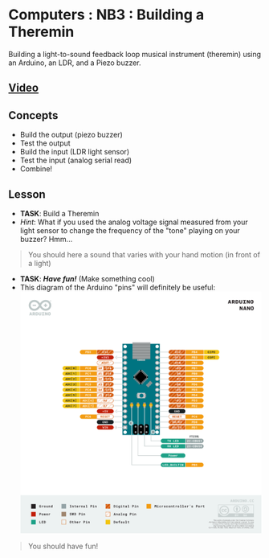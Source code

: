 # Computers : NB3 : Building a Theremin
Building a light-to-sound feedback loop musical instrument (theremin) using an Arduino, an LDR, and a Piezo buzzer.

## [Video](https://vimeo.com/1033896646)

## Concepts
- Build the output (piezo buzzer)
- Test the output
- Build the input (LDR light sensor)
- Test the input (analog serial read)
- Combine!

## Lesson

- **TASK**: Build a Theremin
- *Hint*: What if you used the analog voltage signal measured from your light sensor to change the frequency of the "tone" playing on your buzzer? Hmm...
> You should here a sound that varies with your hand motion (in front of a light)

- **TASK**: ***Have fun!*** (Make something cool)
- This diagram of the Arduino "pins" will definitely be useful: ![Arduino Pinout](/boxes/computers/_resources/images/pinout_arduino_nano.png)
> You should have fun!
